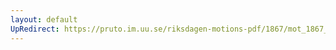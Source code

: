 ```yaml
---
layout: default
UpRedirect: https://pruto.im.uu.se/riksdagen-motions-pdf/1867/mot_1867__fk__47/mot_1867__fk__47-001.pdf
---
```

